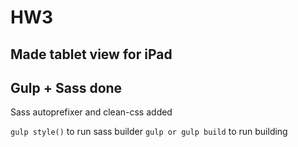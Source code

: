 # HW3

## Made tablet view for iPad

## Gulp + Sass done
Sass autoprefixer and clean-css added

```gulp style()``` to run sass builder 
```gulp or gulp build``` to run building